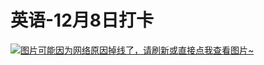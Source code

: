 # 英语-12月8日打卡

[![图片可能因为网络原因掉线了，请刷新或直接点我查看图片~](https://cdn.jsdelivr.net/gh/ylsislove/image-home/test/20201209233655.jpg)](https://cdn.jsdelivr.net/gh/ylsislove/image-home/test/20201209233655.jpg)
